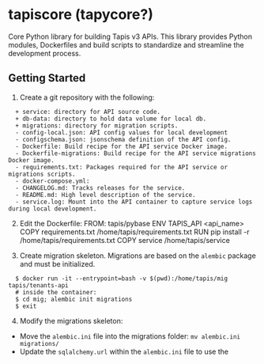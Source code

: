 # tapiscore (tapycore?)

Core Python library for building Tapis v3 APIs. This library provides Python modules, Dockerfiles and build scripts to
standardize and streamline the development process.

## Getting Started

1. Create a git repository with the following:

```
  + service: directory for API source code.
  + db-data: directory to hold data volume for local db.
  + migrations: directory for migration scripts.
  - config-local.json: API config values for local development
  - configschema.json: jsonschema definition of the API config.
  - Dockerfile: Build recipe for the API service Docker image.
  - Dockerfile-migrations: Build recipe for the API service migrations Docker image.
  - requirements.txt: Packages required for the API service or migrations scripts.
  - docker-compose.yml:
  - CHANGELOG.md: Tracks releases for the service.
  - README.md: High level description of the service.
  - service.log: Mount into the API container to capture service logs during local development.
```

2. Edit the Dockerfile:
  FROM: tapis/pybase
  ENV TAPIS_API <api_name>
  COPY requirements.txt /home/tapis/requirements.txt
  RUN pip install -r /home/tapis/requirements.txt
  COPY service /home/tapis/service

3. Create migration skeleton.
  Migrations are based on the `alembic` package and must be initialized.

```
  $ docker run -it --entrypoint=bash -v $(pwd):/home/tapis/mig tapis/tenants-api
  # inside the container:
  $ cd mig; alembic init migrations
  $ exit
```

4. Modify the migrations skeleton:
  - Move the `alembic.ini` file into the migrations folder: `mv alembic.ini migrations/`
  - Update the `sqlalchemy.url` within the `alembic.ini` file to use the

